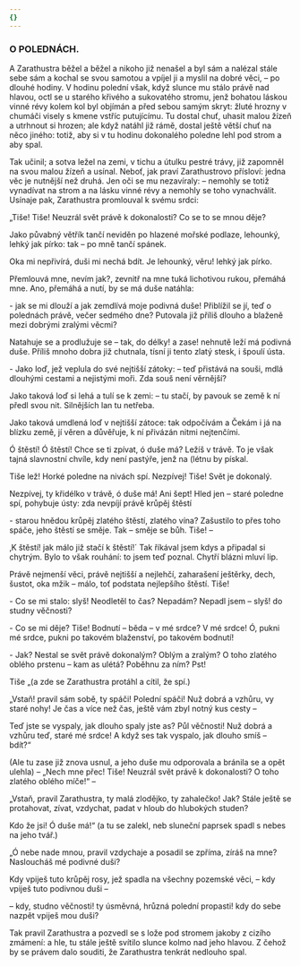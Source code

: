 ```yaml
---
{}
---
```


### O POLEDNÁCH.

A Zarathustra běžel a běžel a nikoho již nenašel a byl sám a nalézal stále sebe sám a kochal se svou samotou a vpíjel ji a myslil na dobré věci, – po dlouhé hodiny. V hodinu polední však, když slunce mu stálo právě nad hlavou, octl se u starého křivého a sukovatého stromu, jenž bohatou láskou vinné révy kolem kol byl objímán a před sebou samým skryt: žluté hrozny v chumáči visely s kmene vstříc putujícímu. Tu dostal chuť, uhasit malou žízeň a utrhnout si hrozen; ale když natáhl již rámě, dostal ještě větší chuť na něco jiného: totiž, aby si v tu hodinu dokonalého poledne lehl pod strom a aby spal.

Tak učinil; a sotva ležel na zemi, v tichu a útulku pestré trávy, již zapomněl na svou malou žízeň a usínal. Neboť, jak praví Zarathustrovo přísloví: jedna věc je nutnější než druhá. Jen oči se mu nezavíraly: – nemohly se totiž vynadívat na strom a na lásku vinné révy a nemohly se toho vynachválit. Usínaje pak, Zarathustra promlouval k svému srdci:

  

„Tiše! Tiše! Neuzrál svět právě k dokonalosti? Co se to se mnou děje?

Jako půvabný větřík tančí neviděn po hlazené mořské podlaze, lehounký, lehký jak pírko: tak – po mně tančí spánek.

Oka mi nepřivírá, duši mi nechá bdít. Je lehounký, věru! lehký jak pírko.

Přemlouvá mne, nevím jak?, zevnitř na mne tuká lichotivou rukou, přemáhá mne. Ano, přemáhá a nutí, by se má duše natáhla: 

\- jak se mi dlouží a jak zemdlívá moje podivná duše! Přiblížil se jí, teď o polednách právě, večer sedmého dne? Putovala již příliš dlouho a blaženě mezi dobrými zralými věcmi?

Natahuje se a prodlužuje se – tak, do délky! a zase! nehnutě leží má podivná duše. Příliš mnoho dobra již chutnala, tísní ji tento zlatý stesk, i špoulí ústa.

\- Jako loď, jež veplula do své nejtišší zátoky: – teď přistává na souši, mdlá dlouhými cestami a nejistými moři. Zda souš není věrnější?

Jako taková loď si lehá a tulí se k zemi: – tu stačí, by pavouk se země k ní předl svou nit. Silnějších lan tu netřeba.

Jako taková umdlená loď v nejtišší zátoce: tak odpočívám a Čekám i já na blízku země, jí věren a důvěřuje, k ní přivázán nitmi nejtenčími.

Ó štěstí! Ó štěstí! Chce se ti zpívat, ó duše má? Ležíš v trávě. To je však tajná slavnostní chvíle, kdy není pastýře, jenž na (létnu by pískal.

Tiše lež! Horké poledne na nivách spí. Nezpívej! Tiše! Svět je dokonalý.

Nezpívej, ty křidélko v trávě, ó duše má! Ani šept! Hled jen – staré poledne spí, pohybuje ústy: zda nevpíjí právě krůpěj štěstí 

\- starou hnědou krůpěj zlatého štěstí, zlatého vína? Zašustilo to přes toho spáče, jeho štěstí se směje. Tak – směje se bůh. Tiše! –

‚K štěstí! jak málo již stačí k štěstí!´ Tak říkával jsem kdys a připadal si chytrým. Bylo to však rouhání: to jsem teď poznal. Chytří blázni mluví lip.

Právě nejmenší věci, právě nejtišší a nejlehčí, zaharašení ještěrky, dech, šustot, oka mžik – málo, toť podstata nejlepšího štěstí. Tiše!

\- Co se mi stalo: slyš! Neodletěl to čas? Nepadám? Nepadl jsem – slyš! do studny věčnosti?

\- Co se mi děje? Tiše! Bodnutí – běda – v mé srdce? V mé srdce! Ó, pukni mé srdce, pukni po takovém blaženství, po takovém bodnutí!

\- Jak? Nestal se svět právě dokonalým? Oblým a zralým? O toho zlatého oblého prstenu – kam as ulétá? Poběhnu za ním? Pst!

Tiše „(a zde se Zarathustra protáhl a cítil, že spí.)

„Vstaň! pravil sám sobě, ty spáči! Polední spáči! Nuž dobrá a vzhůru, vy staré nohy! Je čas a více než čas, ještě vám zbyl notný kus cesty –

Teď jste se vyspaly, jak dlouho spaly jste as? Půl věčnosti! Nuž dobrá a vzhůru teď, staré mé srdce! A když ses tak vyspalo, jak dlouho smíš – bdít?“ 

(Ale tu zase již znova usnul, a jeho duše mu odporovala a bránila se a opět ulehla) – „Nech mne přec! Tiše! Neuzrál svět právě k dokonalosti? O toho zlatého oblého míče!“ – 

„Vstaň, pravil Zarathustra, ty malá zlodějko, ty zahalečko! Jak? Stále ještě se protahovat, zívat, vzdychat, padat v hloub do hlubokých studen? 

Kdo že jsi! Ó duše má!“ (a tu se zalekl, neb sluneční paprsek spadl s nebes na jeho tvář.) 

„Ó nebe nade mnou, pravil vzdychaje a posadil se zpříma, zíráš na mne? Nasloucháš mé podivné duši? 

Kdy vpiješ tuto krůpěj rosy, jež spadla na všechny pozemské věci, – kdy vpiješ tuto podivnou duši – 

– kdy, studno věčnosti! ty úsměvná, hrůzná polední propasti! kdy do sebe nazpět vpiješ mou duši?

  

Tak pravil Zarathustra a pozvedl se s lože pod stromem jakoby z cizího zmámení: a hle, tu stále ještě svítilo slunce kolmo nad jeho hlavou. Z čehož by se právem dalo souditi, že Zarathustra tenkrát nedlouho spal.
